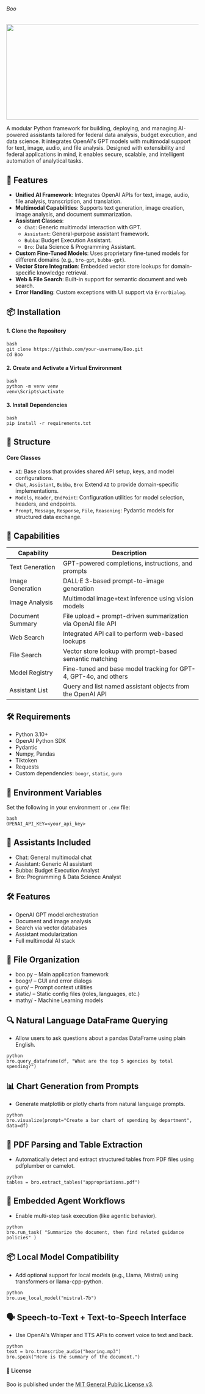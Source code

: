 ###### Boo
<img src="https://github.com/is-leeroy-jenkins/Boo/blob/main/resources/img/github/Boo.gif" width="1400" height="250"/>



A modular Python framework for building, deploying, and managing AI-powered assistants
tailored for federal data analysis, budget execution, and data science. It integrates OpenAI's GPT
models with multimodal support for text, image, audio, and file analysis. Designed with
extensibility and federal applications in mind, it enables secure, scalable, and intelligent
automation of analytical tasks.



## 📌 Features

- **Unified AI Framework**: Integrates OpenAI APIs for text, image, audio, file analysis,
  transcription, and translation.
- **Multimodal Capabilities**: Supports text generation, image creation, image analysis, and
  document summarization.
- **Assistant Classes**:
   - `Chat`: Generic multimodal interaction with GPT.
   - `Assistant`: General-purpose assistant framework.
   - `Bubba`: Budget Execution Assistant.
   - `Bro`: Data Science & Programming Assistant.
- **Custom Fine-Tuned Models**: Uses proprietary fine-tuned models for different domains (e.g.,
  `bro-gpt`, `bubba-gpt`).
- **Vector Store Integration**: Embedded vector store lookups for domain-specific knowledge
  retrieval.
- **Web & File Search**: Built-in support for semantic document and web search.
- **Error Handling**: Custom exceptions with UI support via `ErrorDialog`.



## 📦 Installation

#### 1. Clone the Repository


```
bash
git clone https://github.com/your-username/Boo.git
cd Boo
```

#### 2. Create and Activate a Virtual Environment

```
bash
python -m venv venv
venv\Scripts\activate
```

#### 3. Install Dependencies

```
bash
pip install -r requirements.txt
```




## 🧱 Structure

#### Core Classes

- `AI`: Base class that provides shared API setup, keys, and model configurations.
- `Chat`, `Assistant`, `Bubba`, `Bro`: Extend `AI` to provide domain-specific implementations.
- `Models`, `Header`, `EndPoint`: Configuration utilities for model selection, headers, and
  endpoints.
- `Prompt`, `Message`, `Response`, `File`, `Reasoning`: Pydantic models for structured data
  exchange.



## 🧠 Capabilities

| Capability        | Description                                                                 |
|-------------------|-----------------------------------------------------------------------------|
| Text Generation   | GPT-powered completions, instructions, and prompts                          |
| Image Generation  | DALL·E 3-based prompt-to-image generation                                   |
| Image Analysis    | Multimodal image+text inference using vision models                         |
| Document Summary  | File upload + prompt-driven summarization via OpenAI file API               |
| Web Search        | Integrated API call to perform web-based lookups                            |
| File Search       | Vector store lookup with prompt-based semantic matching                     |
| Model Registry    | Fine-tuned and base model tracking for GPT-4, GPT-4o, and others            |
| Assistant List    | Query and list named assistant objects from the OpenAI API                  |



## 🛠️ Requirements

- Python 3.10+
- OpenAI Python SDK
- Pydantic
- Numpy, Pandas
- Tiktoken
- Requests
- Custom dependencies: `boogr`, `static`, `guro`



## 🔐 Environment Variables

Set the following in your environment or `.env` file:

```
bash
OPENAI_API_KEY=<your_api_key>
```

## 🧠 Assistants Included
- Chat: General multimodal chat
- Assistant: Generic AI assistant
- Bubba: Budget Execution Analyst
- Bro: Programming & Data Science Analyst

## 🛠 Features
- OpenAI GPT model orchestration
- Document and image analysis
- Search via vector databases
- Assistant modularization
- Full multimodal AI stack  

## 📁 File Organization
- boo.py – Main application framework
- boogr/ – GUI and error dialogs
- guro/ – Prompt context utilities
- static/ – Static config files (roles, languages, etc.)
- mathy/ - Machine Learning models


##  🔍  Natural Language DataFrame Querying
- Allow users to ask questions about a pandas DataFrame using plain English.

```
python
bro.query_dataframe(df, "What are the top 5 agencies by total spending?")
```

## 📊  Chart Generation from Prompts
- Generate matplotlib or plotly charts from natural language prompts.

```
python
bro.visualize(prompt="Create a bar chart of spending by department", data=df)
```

## 🧾 PDF Parsing and Table Extraction
- Automatically detect and extract structured tables from PDF files using pdfplumber or camelot.

```
python
tables = bro.extract_tables("appropriations.pdf")

```

## 🧠 Embedded Agent Workflows
- Enable multi-step task execution (like agentic behavior).

```
python
bro.run_task( "Summarize the document, then find related guidance policies" )
```

## 📦  Local Model Compatibility
- Add optional support for local models (e.g., Llama, Mistral) using transformers or llama-cpp-python.
```
python
bro.use_local_model("mistral-7b")
```


## 🗣  Speech-to-Text + Text-to-Speech Interface
- Use OpenAI’s Whisper and TTS APIs to convert voice to text and back.
```
python
text = bro.transcribe_audio("hearing.mp3")
bro.speak("Here is the summary of the document.")

```



#### 📝 License

Boo is published under the [MIT General Public License v3](https://github.com/is-leeroy-jenkins/Boo/blob/main/LICENSE).


